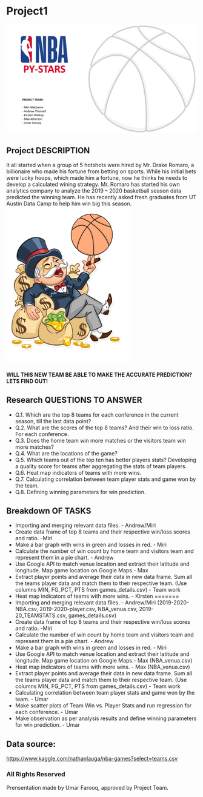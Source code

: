 # Project1

![icon](Images/1.PNG)

## Project DESCRIPTION

It all started when a group of 5 hotshots were hired by Mr. Drake Romaro, a billionaire who made his fortune from betting on sports. While his initial bets were lucky hoops, which made him a fortune, now he thinks he needs to develop a calculated wining strategy.
Mr. Romaro has started his own analytics company to analyze the 2019 – 2020 basketball season data predicted the winning team. He has recently asked fresh graduates from UT Austin Data Camp to help him win big this season.
![icon](Images/2.PNG)

#### WILL THIS NEW TEAM BE ABLE TO MAKE THE ACCURATE PREDICTION? LETS FIND OUT!

## Research QUESTIONS TO ANSWER

* Q.1. Which are the top 8 teams for each conference in the current season, till the last data point?
* Q.2. What are the scores of the top 8 teams? And their win to loss ratio. For each conference.
* Q.3. Does the home team win more matches or the visitors team win more matches?
* Q.4. What are the locations of the game?
* Q.5. Which teams out of the top ten has better players stats? Developing a quality score for teams after aggregating the stats of team players.
* Q.6. Heat map indicators of teams with more wins. 
* Q.7. Calculating correlation between team player stats and game won by the team.
* Q.8. Defining winning parameters for win prediction.

## Breakdown OF TASKS

* Importing and merging relevant data files. - Andrew/Miri
* Create data frame of top 8 teams and their respective win/loss scores and ratio. -Miri
* Make a bar graph with wins in green and losses in red. - Miri
* Calculate the number of win count by home team and visitors team and represent them in a pie chart. - Andrew 
* Use Google API to match venue location and extract their latitude and longitude. Map game location on Google Maps.- Max
* Extract player points and average their data in new data frame. Sum all the teams player data and match them to their respective team. (Use columns MIN, FG_PCT, PTS from games_details.csv) - Team work 
* Heat map indicators of teams with more wins. - Kirsten
=======
* Importing and merging relevant data files. - Andrew/Miri (2019-2020-NBA.csv, 2019-2020-player.csv, NBA_venua.csv, 2019-20_TEAMSTATS.csv, games_details.csv)
* Create data frame of top 8 teams and their respective win/loss scores and ratio. -Miri
* Calculate the number of win count by home team and visitors team and represent them in a pie chart. - Andrew 
* Make a bar graph with wins in green and losses in red. - Miri
* Use Google API to match venue location and extract their latitude and longitude. Map game location on Google Maps.- Max (NBA_venua.csv)
* Heat map indicators of teams with more wins. - Max (NBA_venua.csv)
* Extract player points and average their data in new data frame. Sum all the teams player data and match them to their respective team. (Use columns MIN, FG_PCT, PTS from games_details.csv) - Team work 
* Calculating correlation between team player stats and game won by the team. - Umar
* Make scatter plots of Team Win vs. Player Stats and run regression for each conference. - Umar 
* Make observation as per analysis results and define winning parameters for win prediction. - Umar



## Data source:
https://www.kaggle.com/nathanlauga/nba-games?select=teams.csv

### All Rights Reserved
Prensentation made by Umar Farooq, approved by Project Team.





